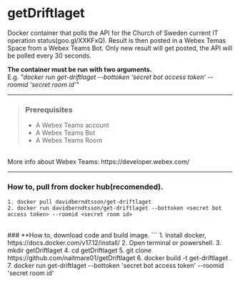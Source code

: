 # getDriftlaget
Docker container that polls the API for the Church of Sweden current IT operation status(goo.gl/XXKFxQ). Result is then posted in a Webex Temas Space from a Webex Teams Bot. Only new result will get posted, the API will be polled every 30 seconds. 

**The container must be run with two arguments.**
</br>
E.g. _"docker run get-driftlaget --bottoken 'secret bot access token' --roomid 'secret room id'"_
</br>

--- 
> ### Prerequisites
> - A Webex Teams account
> - A Webex Teams Bot
> - A Webex Teams Room
</br>
More info about Webex Teams: https://developer.webex.com/

---

### **How to, pull from docker hub(recomended).**
```
1. docker pull davidberndtsson/get-driftlaget
2. docker run davidberndtsson/get-driftlaget --bottoken <secret bot access token> --roomid <secret room id>
```
</br>
### **How to, download code and build image. 
```
1. Install docker, https://docs.docker.com/v17.12/install/
2. Open terminal or powershell. 
3. mkdir getDriftlaget
4. cd getDriftlaget
5. git clone https://github.com/naitmare01/getDriftlaget
6. docker build -t get-driftlaget .
7. docker run get-driftlaget --bottoken 'secret bot access token' --roomid 'secret room id'

